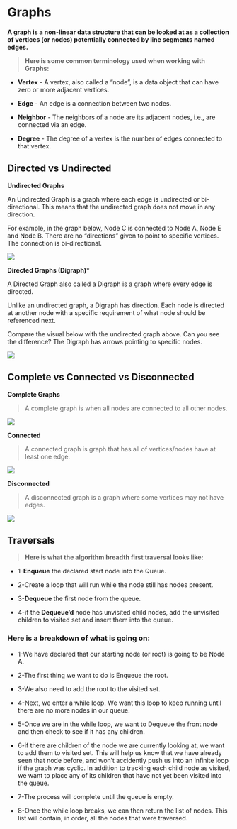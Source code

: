 # Graphs

**A graph is a non-linear data structure that can be looked at as a collection of vertices (or nodes) potentially connected by line segments named edges.**


> **Here is some common terminology used when working with Graphs:**

- **Vertex** - A vertex, also called a “node”, is a data object that can have zero or more adjacent vertices.

- **Edge** - An edge is a connection between two nodes.

- **Neighbor** - The neighbors of a node are its adjacent nodes, i.e., are connected via an edge.

- **Degree** - The degree of a vertex is the number of edges connected to that vertex.

## Directed vs Undirected

**Undirected Graphs**

An Undirected Graph is a graph where each edge is undirected or bi-directional. This means that the undirected graph does not move in any direction.

For example, in the graph below, Node C is connected to Node A, Node E and Node B. There are no “directions” given to point to specific vertices. The connection is bi-directional.

![](https://codefellows.github.io/common_curriculum/data_structures_and_algorithms/Code_401/class-35/resources/assets/UndirectedGraph.PNG)


**Directed Graphs (Digraph)***

A Directed Graph also called a Digraph is a graph where every edge is directed.

Unlike an undirected graph, a Digraph has direction. Each node is directed at another node with a specific requirement of what node should be referenced next.

Compare the visual below with the undirected graph above. Can you see the difference? The Digraph has arrows pointing to specific nodes.

![](https://codefellows.github.io/common_curriculum/data_structures_and_algorithms/Code_401/class-35/resources/assets/DirectedGraph.PNG)


## Complete vs Connected vs Disconnected

**Complete Graphs**


> A complete graph is when all nodes are connected to all other nodes.

![](https://codefellows.github.io/common_curriculum/data_structures_and_algorithms/Code_401/class-35/resources/assets/CompleteGraph.PNG)


**Connected**

> A connected graph is graph that has all of vertices/nodes have at least one edge.

![](https://codefellows.github.io/common_curriculum/data_structures_and_algorithms/Code_401/class-35/resources/assets/ConnectedGraph.PNG)

**Disconnected**

> A disconnected graph is a graph where some vertices may not have edges.

![](https://codefellows.github.io/common_curriculum/data_structures_and_algorithms/Code_401/class-35/resources/assets/DisconnectedGraph.PNG)

## Traversals

> **Here is what the algorithm breadth first traversal looks like:**

- 1-**Enqueue** the declared start node into the Queue.

- 2-Create a loop that will run while the node still has nodes present.

- 3-**Dequeue** the first node from the queue.

- 4-if the **Dequeue‘d** node has unvisited child nodes, add the unvisited children to visited set and insert them into the queue.



### Here is a breakdown of what is going on:

- 1-We have declared that our starting node (or root) is going to be Node A.

- 2-The first thing we want to do is Enqueue the root.

- 3-We also need to add the root to the visited set.

- 4-Next, we enter a while loop. We want this loop to keep running until there are no more nodes in our queue.

- 5-Once we are in the while loop, we want to Dequeue the front node and then check to see if it has any children.

- 6-if there are children of the node we are currently looking at, we want to add them to visited set. This will help us know that we have already seen that node before, and won’t accidently push us into an infinite loop if the graph was cyclic. In addition to tracking each child node as visited, we want to place any of its children that have not yet been visited into the queue.

- 7-The process will complete until the queue is empty.

- 8-Once the while loop breaks, we can then return the list of nodes. This list will contain, in order, all the nodes that were traversed.



